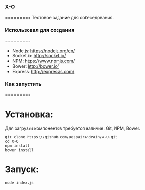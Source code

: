 ### X-O
=========
Тестовое задание для собеседования.



### Использовал для создания
=========
* Node.js: https://nodejs.org/en/
* Socket.io: http://socket.io/
* NPM: https://www.npmjs.com/
* Bower: http://bower.io/
* Express: http://expressjs.com/



### Как запустить
=========



# Установка:

Для загрузки компонентов требуется наличие: Git, NPM, Bower.

```
git clone https://github.com/DespairAndPain/X-O.git
cd X-O
npm install
bower install
```

# Запуск:

```
node index.js
```